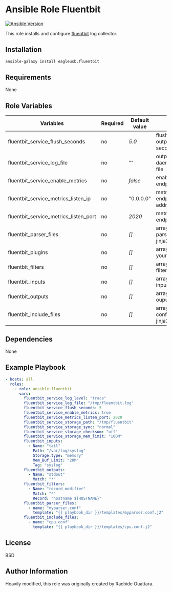 Ansible Role Fluentbit
=========

[![Ansible Version](https://img.shields.io/badge/ansible-v2.8+-blue.svg)](https://github.com/eagleusb/ansible-fluentbit)

This role installs and configure [fluentbit](https://fluentbit.io/) log collector.

Installation
------------

```sh
ansible-galaxy install eagleusb.fluentbit
```

Requirements
------------

None

Role Variables
--------------

| Variables                               | Required | Default value | Description                                            |
|-----------------------------------------|----------|---------------|--------------------------------------------------------|
| fluentbit_service_flush_seconds         | no       | *5.0*         | flush input data to output every seconds.nanoseconds   |
| fluentbit_service_log_file              | no       | ""            | output td-agent daemon logs to this file               |
| fluentbit_service_enable_metrics        | no       | *false*       | enable metrics http endpoint                           |
| fluentbit_service_metrics_listen_ip     | no       | "0.0.0.0"     | metrics HTTP endpoint listening addr                   |
| fluentbit_service_metrics_listen_port   | no       | *2020*        | metrics HTTP endpoint listening port                   |
| fluentbit_parser_files                  | no       | *[]*          | array of custom parser templates in jinja2             |
| fluentbit_plugins                       | no       | *[]*          | array of path(s) to your plugins                       |
| fluentbit_filters                       | no       | *[]*          | array of fluentbit filters(s) in JSON                  |
| fluentbit_inputs                        | no       | *[]*          | array of fluentbit inputs(s) in JSON                   |
| fluentbit_outputs                       | no       | *[]*          | array of fluentbit ouputs in JSON                      |
| fluentbit_include_files                 | no       | *[]*          | array of extra configuration files in jinja2           |

Dependencies
------------

None

Example Playbook
----------------

```yaml
- hosts: all
  roles:
    - role: ansible-fluentbit
      vars:
        fluentbit_service_log_level: "trace"
        fluentbit_service_log_file: "/tmp/fluentbit.log"
        fluentbit_service_flush_seconds: 5
        fluentbit_service_enable_metrics: true
        fluentbit_service_metrics_listen_port: 2020
        fluentbit_service_storage_path: "/tmp/fluentbit"
        fluentbit_service_storage_sync: "normal"
        fluentbit_service_storage_checksum: "off"
        fluentbit_service_storage_mem_limit: "100M"
        fluentbit_inputs:
          - Name: "tail"
            Path: "/var/log/syslog"
            Storage.type: "memory"
            Mem_Buf_Limit: "20M"
            Tag: "syslog"
        fluentbit_outputs:
          - Name: "stdout"
            Match: "*"
        fluentbit_filters:
          - Name: "record_modifier"
            Match: "*"
            Record: "hostname ${HOSTNAME}"
        fluentbit_parser_files:
          - name: "myparser.conf"
            template: "{{ playbook_dir }}/templates/myparser.conf.j2"
        fluentbit_include_files:
          - name: "cpu.conf"
            template: "{{ playbook_dir }}/templates/cpu.conf.j2"
```

License
-------

BSD

Author Information
------------------

Heavily modified, this role was originally created by Rachide Ouattara.
